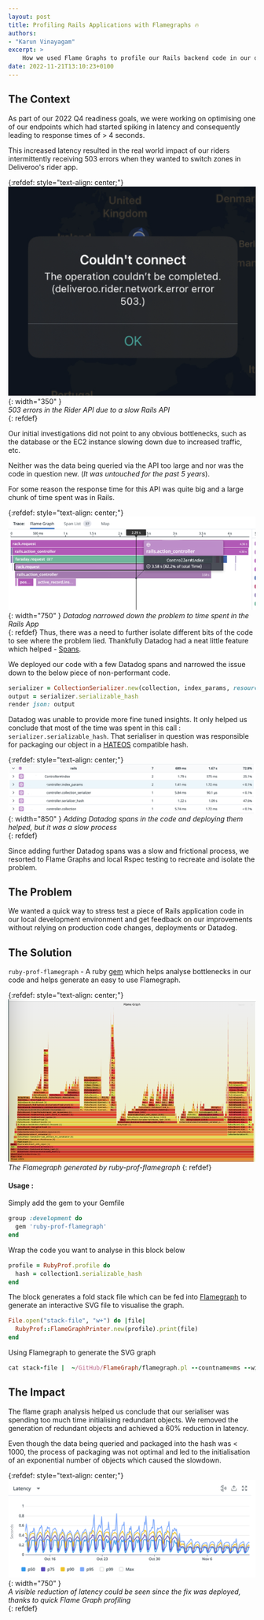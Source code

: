 ```yaml
---
layout: post
title: Profiling Rails Applications with Flamegraphs 🔥
authors:
- "Karun Vinayagam"
excerpt: >
    How we used Flame Graphs to profile our Rails backend code in our development environment and thus fixed slow, suboptimal code faster.
date: 2022-11-21T13:10:23+0100
---
```

## The Context

As part of our 2022 Q4 readiness goals, we were working on optimising one of our endpoints which had started spiking in latency and consequently leading to response times of > 4 seconds.

This increased latency resulted in the real world impact of our riders intermittently receiving 503 errors when they wanted to switch zones in Deliveroo's rider app.

{:refdef: style="text-align: center;"}
<br>
![The rider app view when riders tried to switch zones](/images/posts/profiling-rails-application-code-via-flame-graph/rider-app-error.png){: width="350" }
<br>
*503 errors in the Rider API due to a slow Rails API*
<br>
{: refdef}

Our initial investigations did not point to any obvious bottlenecks, such as the database or the EC2 instance slowing down due to increased traffic, etc. 

Neither was the data being queried via the API too large and nor was the code in question new. (*It was untouched for the past 5 years*).

For some reason the response time for this API was quite big and a large chunk of time spent was in Rails.

{:refdef: style="text-align: center;"}
<br>
![Datadog flame graph view for a slow request. A chunk of the time was spent in Rails application code.](/images/posts/profiling-rails-application-code-via-flame-graph/datadog-flame-graph.png){: width="750" }
*Datadog narrowed down the problem to time spent in the Rails App*
<br>
{: refdef}
Thus, there was a need to further isolate different bits of the code to see where the problem lied. Thankfully Datadog had a neat little feature which helped - [Spans](www.google.com).

We deployed our code with a few Datadog spans and narrowed the issue down to the below piece of non-performant code.

```ruby
serializer = CollectionSerializer.new(collection, index_params, resource_name: :zone)
output = serializer.serializable_hash
render json: output
```

Datadog was unable to provide more fine tuned insights. It only helped us conclude that most of the time was spent in this call : `serializer.serializable_hash`.
That serialiser in question was responsible for packaging our object in a [HATEOS](https://www.geeksforgeeks.org/hateoas-and-why-its-needed-in-restful-api/) compatible hash.

{:refdef: style="text-align: center;"}
<br>
![Datadog time breakdown](/images/posts/profiling-rails-application-code-via-flame-graph/datadog-time-breakdown.png){: width="850" }
*Adding Datadog spans in the code and deploying them helped, but it was a slow process*
<br>
{: refdef}

Since adding further Datadog spans was a slow and frictional process, we resorted to Flame Graphs and local Rspec testing to recreate and isolate the problem.

## The Problem

We wanted a quick way to stress test a piece of Rails application code in our local development environment and get feedback 
on our improvements without relying on production code changes, deployments or Datadog.

## The Solution

`ruby-prof-flamegraph` - A ruby [gem](https://github.com/oozou/ruby-prof-flamegraph) which helps analyse bottlenecks in our code and helps generate an easy to use Flamegraph.

{:refdef: style="text-align: center;"}
![Datadog time breakdown](/images/posts/profiling-rails-application-code-via-flame-graph/flame-graph-analysis.png)
*The Flamegraph generated by ruby-prof-flamegraph*
{: refdef}

#### Usage :
Simply add the gem to your Gemfile

```ruby
group :development do
  gem 'ruby-prof-flamegraph'
end
```

Wrap the code you want to analyse in this block below 

```ruby
profile = RubyProf.profile do
  hash = collection1.serializable_hash
end
```

The block generates a fold stack file which can be fed into [Flamegraph](https://github.com/brendangregg/FlameGraph) to generate an interactive SVG file to visualise the graph.
```ruby
File.open("stack-file", "w+") do |file|
  RubyProf::FlameGraphPrinter.new(profile).print(file)
end
```

Using Flamegraph to generate the SVG graph 
```ruby
cat stack-file |  ~/GitHub/FlameGraph/flamegraph.pl --countname=ms --width=1600 > flame-graph-testing.svg
```

## The Impact

The flame graph analysis helped us conclude that our serialiser was spending too much time initialising redundant objects. We removed the generation of redundant objects and achieved a 60% reduction in latency.

Even though the data being queried and packaged into the hash was < 1000, the process of packaging was not optimal and led to the initialisation of an exponential number of objects which caused the slowdown.

{:refdef: style="text-align: center;"}
![Datadog time breakdown](/images/posts/profiling-rails-application-code-via-flame-graph/latency-improvements.png){: width="750" }
<br>
*A visible reduction of latency could be seen since the fix was deployed, thanks to quick Flame Graph profiling*
<br>
{: refdef}


